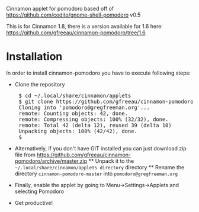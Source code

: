 Cinnamon applet for pomodoro based off of https://github.com/codito/gnome-shell-pomodoro v0.5

This is for Cinnamon 1.8, there is a version available for 1.6 here: https://github.com/gfreeau/cinnamon-pomodoro/tree/1.6


Installation
============

In order to install cinnamon-pomodoro you have to execute following steps:
* Clone the repository
<pre>
    $ cd ~/.local/share/cinnamon/applets
    $ git clone https://github.com/gfreeau/cinnamon-pomodoro.git pomodoro@gregfreeman.org
    Cloning into 'pomodoro@gregfreeman.org'...
    remote: Counting objects: 42, done.
    remote: Compressing objects: 100% (32/32), done.
    remote: Total 42 (delta 12), reused 39 (delta 10)
    Unpacking objects: 100% (42/42), done.
    $
</pre>
* Alternatively, if you don't have GIT installed you can just download zip file from https://github.com/gfreeau/cinnamon-pomodoro/archive/master.zip
** Unpack it to the `~/.local/share/cinnamon/applets directory` directory
** Rename the directory `cinnamon-pomodoro-master` into `pomodoro@gregfreeman.org`

* Finally, enable the applet by going to Menu->Settings->Applets and selecting Pomodoro
* Get productive!
